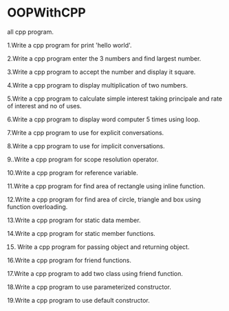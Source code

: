 # OOPWithCPP
all cpp program.

1.Write a cpp program for print 'hello world'.

2.Write a cpp program enter the 3 numbers and find largest number.

3.Write a cpp program to accept the number and display it square.

4.Write a cpp program to display multiplication of two numbers.

5.Write a cpp program to calculate simple interest taking principale and rate of interest and no of uses.

6.Write a cpp program to display word computer 5 times using loop.

7.Write a cpp program to use for explicit conversations.

8.Write a cpp program to use for implicit conversations.

9..Write a cpp program for scope resolution  operator.

10.Write a cpp program for reference variable.

11.Write a cpp program for find area of rectangle using inline function.

12.Write a cpp program for find area of circle, triangle and box using function overloading.

13.Write a cpp program for static data member.

14.Write a cpp program for static member functions.

15. Write a cpp program for passing object and returning object.

16.Write a cpp program for friend functions.

17.Write a cpp program to add two class using friend function.

18.Write a cpp program to use parameterized constructor.

19.Write a cpp program to use default constructor.

